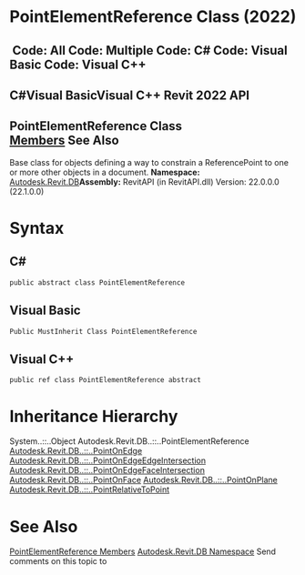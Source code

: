 # PointElementReference Class (2022)

﻿
 Code: All Code: Multiple Code: C# Code: Visual Basic Code: Visual C++   
---  
C#Visual BasicVisual C++
Revit 2022 API  
---  
PointElementReference Class  
[Members](99485f18-1a96-620c-ad63-7f0723223c0b.md "PointElementReference Members") See Also  
---  
Base class for objects defining a way to constrain a ReferencePoint to one or more other objects in a document.
**Namespace:** [Autodesk.Revit.DB](87546ba7-461b-c646-cbb1-2cb8f5bff8b2.md "Autodesk.Revit.DB Namespace")**Assembly:** RevitAPI (in RevitAPI.dll) Version: 22.0.0.0 (22.1.0.0)
# Syntax
C#  
---  
```text
public abstract class PointElementReference
```
  
Visual Basic  
---  
```text
Public MustInherit Class PointElementReference
```
  
Visual C++  
---  
```text
public ref class PointElementReference abstract
```
  
# Inheritance Hierarchy
System..::..Object Autodesk.Revit.DB..::..PointElementReference [Autodesk.Revit.DB..::..PointOnEdge](bfd3b8e2-68d5-18e7-43e8-31798e962f10.md "PointOnEdge Class") [Autodesk.Revit.DB..::..PointOnEdgeEdgeIntersection](858ddd4d-3e40-2faa-ee40-553399d29005.md "PointOnEdgeEdgeIntersection Class") [Autodesk.Revit.DB..::..PointOnEdgeFaceIntersection](3ade0249-e172-0bc2-32d6-9076f6b079cb.md "PointOnEdgeFaceIntersection Class") [Autodesk.Revit.DB..::..PointOnFace](8a2f99dc-4905-8be7-0ddf-2bf52b438afd.md "PointOnFace Class") [Autodesk.Revit.DB..::..PointOnPlane](ca9299cc-2931-1a63-cacb-a41f20baf7f1.md "PointOnPlane Class") [Autodesk.Revit.DB..::..PointRelativeToPoint](dbaeeb46-d0b2-5bbd-7a1c-2ad82920eeb6.md "PointRelativeToPoint Class")
# See Also
[PointElementReference Members](99485f18-1a96-620c-ad63-7f0723223c0b.md "PointElementReference Members")
[Autodesk.Revit.DB Namespace](87546ba7-461b-c646-cbb1-2cb8f5bff8b2.md "Autodesk.Revit.DB Namespace")
Send comments on this topic to 